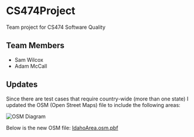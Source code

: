 # CS474Project
Team project for CS474 Software Quality
## Team Members
- Sam Wilcox
- Adam McCall
## Updates
Since there are test cases that require country-wide (more than one state) I updated the OSM (Open Street Maps) file to include the following areas:

![OSM Diagram](assets/osm-map.png)

Below is the new OSM file:
[IdahoArea.osm.pbf](src/test/java/graphhopper-test/IdahoArea.osm.pbf)
